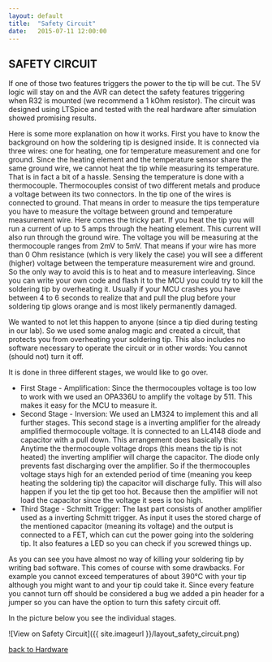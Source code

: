 ```yaml
---
layout: default
title:  "Safety Circuit"
date:   2015-07-11 12:00:00
---
```


## SAFETY CIRCUIT

If one of those two features triggers the power to the tip will be cut.
The 5V logic will stay on and the AVR can detect the safety features triggering when R32 is mounted (we recommend a 1 kOhm resistor).
The circuit was designed using LTSpice and tested with the real hardware after simulation showed promising results.

Here is some more explanation on how it works.
First you have to know the background on how the soldering tip is designed inside.
It is connected via three wires: one for heating, one for temperature measurement and one for ground.
Since the heating element and the temperature sensor share the same ground wire, we cannot heat the tip while measuring its temperature.
That is in fact a bit of a hassle.
Sensing the temperature is done with a thermocouple.
Thermocouples consist of two different metals and produce a voltage between its two connectors.
In the tip one of the wires is connected to ground.
That means in order to measure the tips temperature you have to measure the voltage between ground and temperature measurement wire.
Here comes the tricky part.
If you heat the tip you will run a current of up to 5 amps through the heating element.
This current will also run through the ground wire.
The voltage you will be measuring at the thermocouple ranges from 2mV to 5mV.
That means if your wire has more than 0 Ohm resistance (which is very likely the case) you will see a different (higher) voltage between the temperature measurement wire and ground.
So the only way to avoid this is to heat and to measure interleaving.
Since you can write your own code and flash it to the MCU you could try to kill the soldering tip by overheating it.
Usually if your MCU crashes you have between 4 to 6 seconds to realize that and pull the plug before your soldering tip glows orange and is most likely permanently damaged.

We wanted to not let this happen to anyone (since a tip died during testing in our lab).
So we used some analog magic and created a circuit, that protects you from overheating your soldering tip.
This also includes no software necessary to operate the circuit or in other words: You cannot (should not) turn it off.

It is done in three different stages, we would like to go over.
- First Stage - Amplification: Since the thermocouples voltage is too low to work with we used an OPA336U to amplify the voltage by 511. This makes it easy for the MCU to measure it.
- Second Stage - Inversion: We used an LM324 to implement this and all further stages. This second stage is a inverting amplifier for the already amplified thermocouple voltage. It is connected to an LL4148 diode and capacitor with a pull down. This arrangement does basically this: Anytime the thermocouple voltage drops (this means the tip is not heated) the inverting amplifier will charge the capacitor. The diode only prevents fast discharging over the amplifier. So if the thermocouples voltage stays high for an extended period of time (meaning you keep heating the soldering tip) the capacitor will discharge fully. This will also happen if you let the tip get too hot. Because then the amplifier will not load the capacitor since the voltage it sees is too high.
- Third Stage - Schmitt Trigger: The last part consists of another amplifier used as a inverting Schmitt trigger. As input it uses the stored charge of the mentioned capacitor (meaning its voltage) and the output is connected to a FET, which can cut the power going into the soldering tip. It also features a LED so you can check if you screwed things up.

As you can see you have almost no way of killing your soldering tip by writing bad software.
This comes of course with some drawbacks.
For example you cannot exceed temperatures of about 390&deg;C with your tip although you might want to and your tip could take it.
Since every feature you cannot turn off should be considered a bug we added a pin header for a jumper so you can have the option to turn this safety circuit off.

In the picture below you see the individual stages.

![View on Safety Circuit]({{ site.imageurl }}/layout_safety_circuit.png)

[back to Hardware](Hardware)
